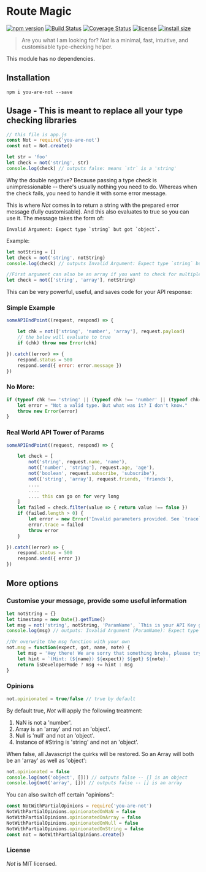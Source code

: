 # Route Magic
[![npm version](https://img.shields.io/npm/v/you-are-not.svg?style=flat-square)](https://www.npmjs.com/package/you-are-not)
[![Build Status](https://badgen.net/travis/calvintwr/you-are-not?style=flat-square)](https://travis-ci.com/calvintwr/you-are-not)
[![Coverage Status](https://badgen.net/coveralls/c/github/calvintwr/you-are-not?style=flat-square)](https://coveralls.io/r/calvintwr/you-are-not)
[![license](https://img.shields.io/npm/l/you-are-not.svg?style=flat-square)](https://www.npmjs.com/package/you-are-not)
[![install size](https://badgen.net/packagephobia/install/you-are-not?style=flat-square)](https://packagephobia.now.sh/result?p=you-are-not)

>Are you what I am looking for? *Not* is a minimal, fast, intuitive, and customisable type-checking helper.

This module has no dependencies.

## Installation

```
npm i you-are-not --save
```

## Usage - This is meant to replace all your type checking libraries

```js
// this file is app.js
const Not = require('you-are-not')
const not = Not.create()

let str = 'foo'
let check = not('string', str)
console.log(check) // outputs false: means `str` is a 'string'
```
Why the double negative? Because passing a type check is unimpressionable -- there's usually nothing you need to do. Whereas when the check fails, you need to handle it with some error message.

This is where *Not* comes in to return a string with the prepared error message (fully customisable). And this also evaluates to true so you can use it. The message takes the form of:
```
Invalid Argument: Expect type `string` but got `object`.
```  
Example:
```js
let notString = []
let check = not('string', notString)
console.log(check) // outputs Invalid Argument: Expect type `string` but got `array`.

//First argument can also be an array if you want to check for multiple types.
let check = not(['string', 'array'], notString)
```
This can be very powerful, useful, and saves code for your API response:

### Simple Example
```js
someAPIEndPoint((request, respond) => {

    let chk = not(['string', 'number', 'array'], request.payload)
    // the below will evaluate to true
    if (chk) throw new Error(chk)

}).catch((error) => {
    respond.status = 500
    respond.send({ error: error.message })
})
```

### No More:
```js
if (typeof chk !== 'string' || (typeof chk !== 'number' || (typeof chk=== 'number' && !isNaN(chk))) || !Array.isArray(chk)) {
    let error = "Not a valid type. But what was it? I don't know."
    throw new Error(error)
}
```

### Real World API Tower of Params
```js
someAPIEndPoint((request, respond) => {

    let check = [
        not('string', request.name, 'name'),
        not(['number', 'string'], request.age, 'age'),
        not('boolean', request.subscribe, 'subscribe'),
        not(['string', 'array'], request.friends, 'friends'),
        ....
        ....
        .... this can go on for very long
    ]
    let failed = check.filter(value => { return value !== false })
    if (failed.length > 0) {
        let error = new Error('Invalid parameters provided. See `trace`.')
        error.trace = failed
        throw error
    }

}).catch((error) => {
    respond.status = 500
    respond.send({ error })
})
```
## More options
### Customise your message, provide some useful information
```js
let notString = {}
let timestamp = new Date().getTime()
let msg = not('string', notString, 'ParamName', `This is your API Key generated from... (error timestamp ${timestamp})`)
console.log(msg) // outputs: Invalid Argument (ParamName): Expect type `string` but got `object`. Note: This is your API Key generated from...(error timestamp XXX).

//Or overwrite the msg function with your own
not.msg = function(expect, got, name, note) {
    let msg = 'Hey there! We are sorry that something broke, please try again!'
    let hint = `(Hint: (${name}) ${expect)} ${got} ${note}.`
    return isDeveloperMode ? msg += hint : msg
}
```

### Opinions
```js
not.opinionated = true/false // true by default
```
By default true, *Not* will apply the following treatment:
1. NaN is not a 'number'.
2. Array is an 'array' and not an 'object'.
3. Null is 'null' and not an 'object'.
4. Instance of #String is 'string' and not an 'object'.

When false, all Javascript the quirks will be restored. So an Array will both be an 'array' as well as 'object':
```js
not.opinionated = false
console.log(not('object', [])) // outputs false -- [] is an object
console.log(not('array', [])) // outputs false -- [] is an array
```
You can also switch off certain "opinions":
```js
const NotWithPartialOpinions = require('you-are-not')
NotWithPartialOpinions.opinionatedOnNaN = false
NotWithPartialOpinions.opinionatedOnArray = false
NotWithPartialOpinions.opinionatedOnNull = false
NotWithPartialOpinions.opinionatedOnString = false
const not = NotWithPartialOpinions.create()
```
### License

*Not* is MIT licensed.
